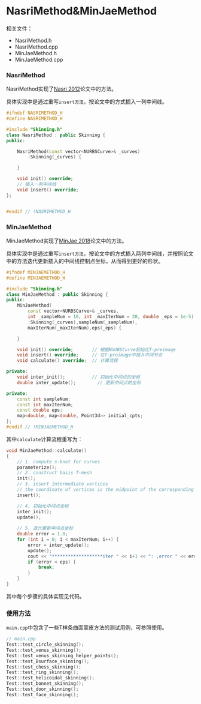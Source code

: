 # NasriMethod&MinJaeMethod
相关文件：
- NasriMethod.h
- NasriMethod.cpp
- MinJaeMethod.h
- MinJaeMethod.cpp
  
### NasriMethod
NasriMethod实现了[Nasri 2012](https://link.springer.com/article/10.1007/s00371-012-0692-1)论文中的方法。

具体实现中是通过重写`insert方法`，按论文中的方式插入一列中间线。
```cpp
#ifndef NASRIMETHOD_H
#define NASRIMETHOD_H

#include "Skinning.h"
class NasriMethod : public Skinning {
public:

	NasriMethod(const vector<NURBSCurve>& _curves)
		:Skinning(_curves) {

	}

	void init() override;
	// 插入一列中间线
	void insert() override;
};


#endif // !NASRIMETHOD_H
```

### MinJaeMethod

MinJaeMethod实现了[MinJae 2018](https://www.sciencedirect.com/science/article/abs/pii/S0010448518301969)论文中的方法。

具体实现中是通过重写`insert方法`，按论文中的方式插入两列中间线，并按照论文中的方法迭代更新插入的中间线控制点坐标，从而得到更好的形状。

```cpp
#ifndef MINJAEMETHOD_H
#define MINJAEMETHOD_H

#include "Skinning.h"
class MinJaeMethod : public Skinning {
public:
	MinJaeMethod(
		const vector<NURBSCurve>& _curves, 
		int _sampleNum = 10, int _maxIterNum = 20, double _eps = 1e-5)
		:Skinning(_curves),sampleNum(_sampleNum),
		maxIterNum(_maxIterNum),eps(_eps) {

	}

	void init() override;		// 根据NUUBSCurve初始化T-preimage
	void insert() override;		// 在T-preimage中插入中间节点
	void calculate() override;  // 计算流程

private:
	void inter_init();          // 初始化中间点的坐标
	double inter_update();        // 更新中间点的坐标

private:
	const int sampleNum;
	const int maxIterNum;
	const double eps;
	map<double, map<double, Point3d>> initial_cpts;
};
#endif // !MINJAEMETHOD_H
```
其中`calculate`计算流程重写为：
```cpp
void MinJaeMethod::calculate()
{
	// 1. compute s-knot for curves
	parameterize();
	// 2. construct basis T-mesh 
	init();
	// 3. insert intermediate vertices
	// the coordinate of vertices is the midpoint of the corresponding points in C_r and C_(r+1)
	insert();

	// 4. 初始化中间点坐标
	inter_init();
	update();
	
	// 5. 迭代更新中间点坐标
	double error = 1.0;
	for (int i = 0; i < maxIterNum; i++) {
		error = inter_update();
		update();
		cout << "*******************iter " << i+1 << ": ,error " << error << "********************" << endl;
		if (error < eps) {
			break;
		}
	}
}
```
其中每个步骤的具体实现见代码。

### 使用方法
`main.cpp`中包含了一些T样条曲面蒙皮方法的测试用例，可参照使用。
```cpp
// main.cpp
Test::test_circle_skinning();
Test::test_venus_skinning();
Test::test_venus_skinning_helper_points();
Test::test_Bsurface_skinning();
Test::test_chess_skinning();
Test::test_ring_skinning();
Test::test_helicoidal_skinning();
Test::test_bonnet_skinning();
Test::test_door_skinning();
Test::test_face_skinning();
```